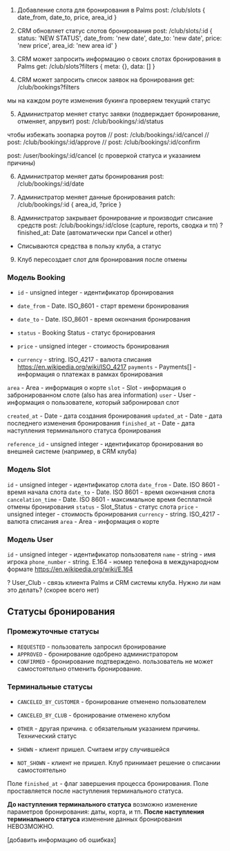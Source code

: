 1. Добавление слота для бронирования в Palms
post: /club/slots
{
	date_from,
	date_to,
	price,
	area_id
}
2. CRM обновляет статус слотов бронирования
post: /club/slots/:id
{
	status: 'NEW STATUS',
	date_from: 'new date',
	date_to: 'new date',
	price: 'new price',
	area_id: 'new area id'
}
3. CRM может запросить информацию о своих слотах бронирования в Palms
get: /club/slots?filters
{
	meta: {},
	data: []
}

4. CRM может запросить список заявок на бронирования
get: /club/bookings?filters

мы на каждом роуте изменения букинга проверяем текущий статус

5. Администратор меняет статус заявки (подверждает бронирование, отменяет, апрувит)
post: /club/bookings/:id/status

чтобы избежать зоопарка роутов
// post: /club/bookings/:id/cancel
// post: /club/bookings/:id/approve
// post: /club/bookings/:id/confirm

post: /user/bookings/:id/cancel (с проверкой статуса и указанием причины)

6. Администратор меняет даты бронирования
post: /club/bookings/:id/date

7. Администратор меняет данные бронирования
patch: /club/bookings/:id
{
	area_id,
	?price
}

8. Администратор закрывает бронирование и производит списание средств
post: /club/bookings/:id/close (capture, reports, сводка и тп)
? finished_at: Date (автоматически при Cancel и other)

- Списываются средства в пользу клуба, а статус

9. Клуб пересоздает слот для бронирования после отмены

### Модель Booking

- `id` - unsigned integer - идентификатор бронирования
- `date_from` - Date. ISO_8601 - старт времени бронирования
- `date_to` - Date. ISO_8601 - время окончания бронирования

- `status` - Booking Status - статус бронирования

- `price` - unsigned integer - стоимость бронирования
- `currency` - string. ISO_4217 - валюта списания
https://en.wikipedia.org/wiki/ISO_4217
`payments` - Payments[] - информация о платежах в рамках бронирования

`area` - Area - информация о корте
`slot` - Slot - информация о забронированном слоте
(also has area information)
`user` - User - информация о пользователе, который забронировал слот

`created_at` - Date - дата создания бронирования
`updated_at` - Date - дата последнего изменения бронирования
`finished_at` - Date - дата наступления терминального статуса бронирования

`reference_id` - unsigned integer - идентификатор бронирования во внешней системе (например, в CRM клуба)

### Модель Slot

`id` - unsigned integer - идентификатор слота
`date_from` - Date. ISO 8601 - время начала слота
`date_to` - Date. ISO 8601 - время окончания слота
`cancelation_time` - Date. ISO 8601 - максимальное время бесплатной отмены бронирования
`status` - Slot_Status - статус слота
`price` - unsigned integer - стоимость бронирования
`currency` - string. ISO_4217 - валюта списания
`area` - Area - информация о корте

### Модель User

`id` - unsigned integer - идентификатор пользователя
`name` - string - имя игрока
`phone_number` - string. E.164 - номер телефона в международном формате
https://en.wikipedia.org/wiki/E.164

? User_Club - связь клиента Palms и CRM системы клуба. Нужно ли нам это делать?
(скорее всего нет)

## Статусы бронирования

### Промежуточные статусы

- `REQUESTED` - пользователь запросил бронирование
- `APPROVED` - бронирование одобрено администратором
- `CONFIRMED` - бронирование подтверждено. пользователь не может самостоятельно отменить бронирование.

### Терминальные статусы
- `CANCELED_BY_CUSTOMER` - бронирование отменено пользователем
- `CANCELED_BY_CLUB` - бронирование отменено клубом
- `OTHER` - другая причина. с обязательным указанием причины. Технический статус

- `SHOWN` - клиент пришел. Считаем игру случившейся
- `NOT_SHOWN` - клиент не пришел. Клуб принимает решение о списании самостоятельно

Поле `finished_at` - флаг завершения процесса бронирования. Поле проставляется после наступления терминального статуса.

**До наступления терминального статуса** возможно изменение параметров бронирования: даты, корта, и тп.
**После наступления терминального статуса** изменение данных бронирования НЕВОЗМОЖНО.

[добавить информацию об ошибках]
